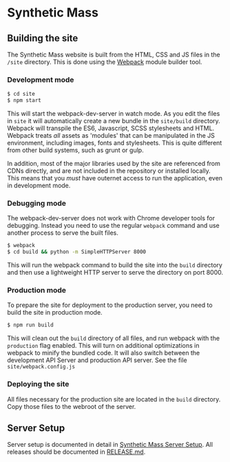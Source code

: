 # Synthetic Mass

## Building the site

The Synthetic Mass website is built from the HTML, CSS and JS files in the `/site` directory. This is done using the [Webpack](http://webpack.github.io/) module builder tool.

### Development mode
```bash
$ cd site
$ npm start
```
This will start the webpack-dev-server in watch mode. As you edit the files in `site` it will automatically create a new bundle in the `site/build` directory. Webpack will transpile the ES6, Javascript, SCSS stylesheets and HTML. Webpack treats _all_ assets as 'modules' that can be manipulated in the JS environment, including images, fonts and stylesheets. This is quite different from other build systems, such as grunt or gulp. 

In addition, most of the major libraries used by the site are referenced from CDNs directly, and are not included in the repository or installed locally. This means that you *must* have outernet access to run the application, even in development mode. 

### Debugging mode
The webpack-dev-server does not work with Chrome developer tools for debugging. Instead you need to use the regular `webpack` command and use another process to serve the built files.

```bash
$ webpack
$ cd build && python -m SimpleHTTPServer 8000
```

This will run the webpack command to build the site into the `build` directory and then use a lightweight HTTP server to serve the directory on port 8000. 

### Production mode
To prepare the site for deployment to the production server, you need to build the site in production mode.

```bash
$ npm run build
```

This will clean out the `build` directory of all files, and run webpack with the `production` flag enabled. This will turn on additional optimizations in webpack to minify the bundled code.
It will also switch between the development API Server and production API server. See the file `site/webpack.config.js`

### Deploying the site

All files necessary for the production site are located in the `build` directory. Copy those files to the webroot of the server. 

## Server Setup
Server setup is documented in detail in [Synthetic Mass Server Setup](./setup/syntheticmass_setup.md). All releases should be documented in [RELEASE.md](./setup/RELEASE.md).